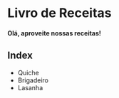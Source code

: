 # Livro de Receitas

#### Olá, aproveite nossas receitas!



## Index

- Quiche
- Brigadeiro
- Lasanha